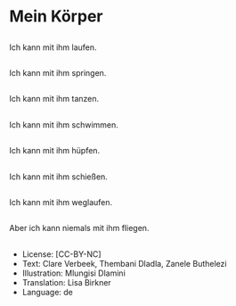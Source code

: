 # Mein Körper

##
Ich kann mit ihm laufen.

##
Ich kann mit ihm springen.

##
Ich kann mit ihm tanzen.

##
Ich kann mit ihm schwimmen.

##
Ich kann mit ihm hüpfen.

##
Ich kann mit ihm schießen.

##
Ich kann mit ihm weglaufen.

##
Aber ich kann niemals mit ihm fliegen.

##
* License: [CC-BY-NC]
* Text: Clare Verbeek, Thembani Dladla, Zanele Buthelezi
* Illustration: Mlungisi Dlamini
* Translation: Lisa Birkner
* Language: de

